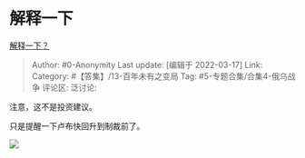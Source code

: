 # 解释一下
[解释一下？](https://zhuanlan.zhihu.com/p/482271476)

> Author: #0-Anonymity
> Last update: [编辑于 2022-03-17]
> Link:
> Category: #【答集】/13-百年未有之变局
> Tag: #5-专题合集/合集4-俄乌战争
> 评论区:
> 泛讨论:

注意，这不是投资建议。

只是提醒一下卢布快回升到制裁前了。

![](https://pic1.zhimg.com/v2-2b742e8158b64f95cd4d6b6545fb3dc4_b.jpg)
